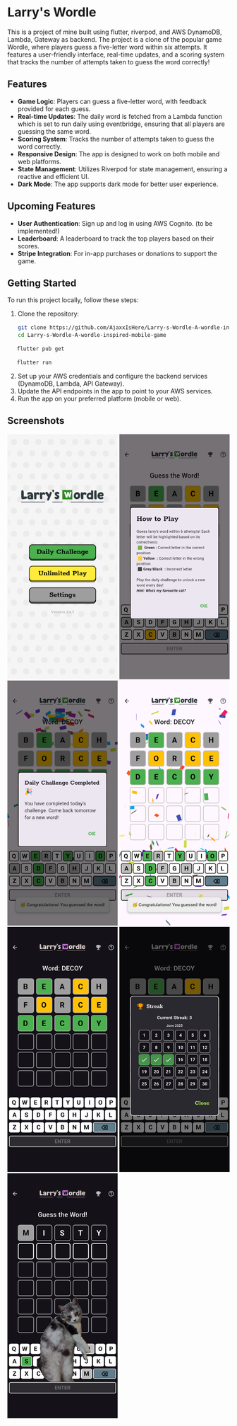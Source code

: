 # Larry's Wordle

This is a project of mine built using flutter, riverpod, and AWS DynamoDB, Lambda, Gateway as backend.
The project is a clone of the popular game Wordle, where players guess a five-letter word within six attempts.
It features a user-friendly interface, real-time updates, and a scoring system that tracks the number of attempts taken to guess the word correctly!
## Features

- **Game Logic**: Players can guess a five-letter word, with feedback provided for each guess.
- **Real-time Updates**: The daily word is fetched from a Lambda function which is set to run daily using eventbridge, ensuring that all players are guessing the same word.
- **Scoring System**: Tracks the number of attempts taken to guess the word correctly.
- **Responsive Design**: The app is designed to work on both mobile and web platforms.
- **State Management**: Utilizes Riverpod for state management, ensuring a reactive and efficient UI.
- **Dark Mode**: The app supports dark mode for better user experience.

## Upcoming Features
- **User Authentication**: Sign up and log in using AWS Cognito. (to be implemented!)
- **Leaderboard**: A leaderboard to track the top players based on their scores.
- **Stripe Integration**: For in-app purchases or donations to support the game.

## Getting Started

To run this project locally, follow these steps:
1. Clone the repository:
   ```bash
   git clone https://github.com/AjaxxIsHere/Larry-s-Wordle-A-wordle-inspired-mobile-game
   cd Larry-s-Wordle-A-wordle-inspired-mobile-game
   ```

```bash
   flutter pub get
   ```

```bash
   flutter run
   ```
2. Set up your AWS credentials and configure the backend services (DynamoDB, Lambda, API Gateway).
3. Update the API endpoints in the app to point to your AWS services.
4. Run the app on your preferred platform (mobile or web).

## Screenshots

<img src="Screenshots/Screenshot_20250615-121015.png" width="250"/>
<img src="Screenshots/Screenshot_20250615-121128.png" width="250"/>
<img src="Screenshots/Screenshot_20250615-121202.png" width="250"/>
<img src="Screenshots/Screenshot_20250615-121204.png" width="250"/>
<img src="Screenshots/Screenshot_20250615-121219.png" width="250"/>
<img src="Screenshots/Screenshot_20250615-121233.png" width="250"/>
<img src="Screenshots/Screenshot_20250615-121300.png" width="250"/>



